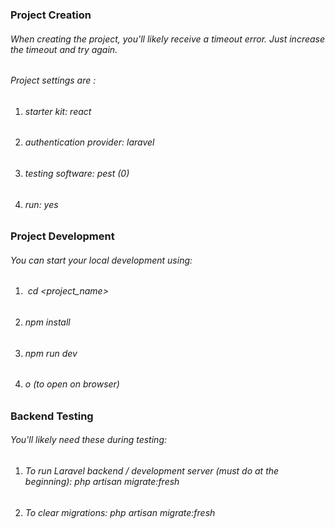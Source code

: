 ### **Project Creation**

###### *When creating the project, you'll likely receive a timeout error. Just increase the timeout and try again.*

###### *Project settings are :*

1. ###### *starter kit:* react
2. ###### *authentication provider:*  laravel
3. ###### *testing software:* pest (0)
4. ###### *run:* yes



### **Project Development**

###### *You can start your local development using:*

1. ###### &nbsp;cd <project\_name>
2. ###### npm install
3. ###### npm run dev
4. ###### o *(to open on browser)*



### **Backend Testing**

###### *You'll likely need these during testing:*

1. ###### *To run Laravel backend / development server (must do at the beginning):* php artisan migrate:fresh 
2. ###### *To clear migrations:* php artisan migrate:fresh 
